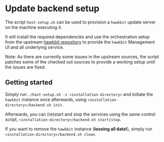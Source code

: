 # Update backend setup

The script `host-setup.sh` can be used to provision a `hawkbit` update server
on the machine executing it.

It will install the required dependencies and use the orchestration setup from
the upstream [hawkbit repository](https://github.com/eclipse/hawkbit) to provide
the `hawkbit` Management UI and all underlying service.

Note: As there are currently some issues in the upstream sources,
the script patches some of the checked out sources to provide a working setup
until the issues are fixed.

## Getting started

Simply run `./host-setup.sh -i <installation-directory>` and initiate the `hawkbit`
instance once afterwards, using `<installation-directory>/backend.sh init`.

Afterwards, you can (re)start and stop the services using the same control script,
`<installation-directory>/backend.sh start|stop`.

If you want to remove the `hawkbit` instance (**loosing all data!**), simply run
`<installation-directory>/backend.sh clean`.
